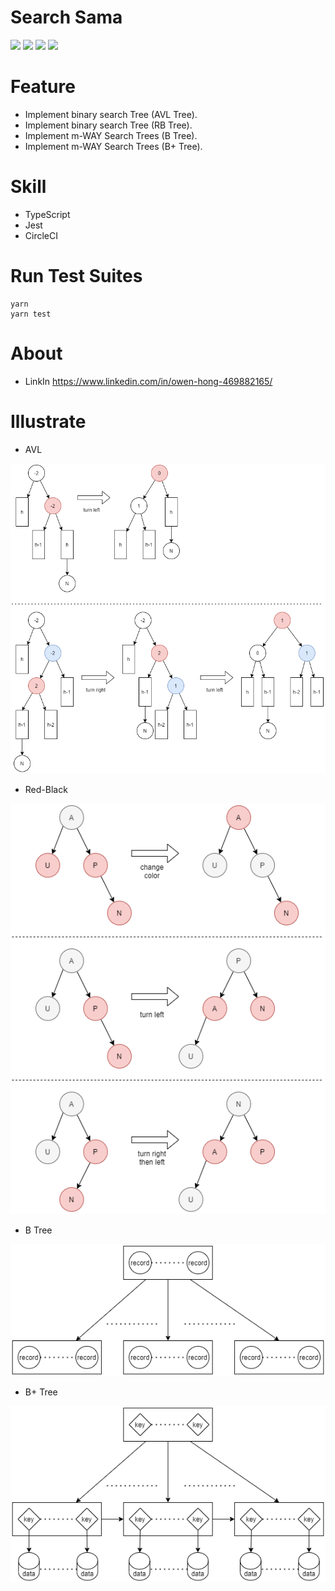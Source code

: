 # Search Sama

![](coverage/badge-branches.svg)
![](coverage/badge-functions.svg)
![](coverage/badge-lines.svg)
![](coverage/badge-statements.svg)

# Feature

- Implement binary search Tree (AVL Tree).
- Implement binary search Tree (RB Tree).
- Implement m-WAY Search Trees (B Tree).
- Implement m-WAY Search Trees (B+ Tree).

# Skill

- TypeScript
- Jest
- CircleCI

# Run Test Suites

```
yarn
yarn test
```

# About

- LinkIn https://www.linkedin.com/in/owen-hong-469882165/

# Illustrate

- AVL

![AVL Tree](assets/AVL-Tree.png)

- Red-Black

![Red-Black Tree](assets/Red-Black-Tree.png)

- B Tree

![B Tree](assets/B-Tree.png)

- B+ Tree

![B+ Tree](assets/B+Tree.png)
